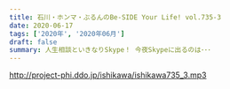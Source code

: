 ```yaml
---
title: 石川・ホンマ・ぶるんのBe-SIDE Your Life! vol.735-3
date: 2020-06-17
tags: ['2020年', '2020年06月']
draft: false
summary: 人生相談といきなりSkype！ 今夜Skypeに出るのは･･･
---
```


http://project-phi.ddo.jp/ishikawa/ishikawa735_3.mp3
